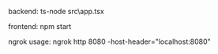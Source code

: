 backend:
ts-node src\app.tsx

frontend:
npm start

ngrok usage: ngrok http 8080 -host-header="localhost:8080"